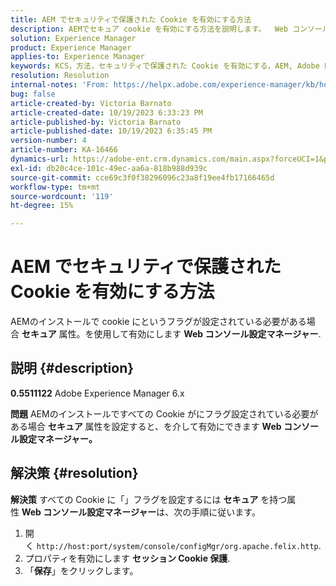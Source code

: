 ```yaml
---
title: AEM でセキュリティで保護された Cookie を有効にする方法
description: AEMでセキュア cookie を有効にする方法を説明します。  Web コンソール設定マネージャーを使用して有効にします。
solution: Experience Manager
product: Experience Manager
applies-to: Experience Manager
keywords: KCS，方法，セキュリティで保護された Cookie を有効にする，AEM, Adobe Experience Manager, 6.x
resolution: Resolution
internal-notes: 'From: https://helpx.adobe.com/experience-manager/kb/how-to-enable-secure-cookies-in-AEM.html'
bug: false
article-created-by: Victoria Barnato
article-created-date: 10/19/2023 6:33:23 PM
article-published-by: Victoria Barnato
article-published-date: 10/19/2023 6:35:45 PM
version-number: 4
article-number: KA-16466
dynamics-url: https://adobe-ent.crm.dynamics.com/main.aspx?forceUCI=1&pagetype=entityrecord&etn=knowledgearticle&id=c8a038fb-ad6e-ee11-8df0-6045bd006793
exl-id: db20c4ce-101c-49ec-aa6a-818b988d939c
source-git-commit: cce69c3f0f38296096c23a8f19ee4fb17166465d
workflow-type: tm+mt
source-wordcount: '119'
ht-degree: 15%

---
```


# AEM でセキュリティで保護された Cookie を有効にする方法


AEMのインストールで cookie にというフラグが設定されている必要がある場合 <b>セキュア</b> 属性。を使用して有効にします <b>Web コンソール設定マネージャー</b>.

## 説明 {#description}


<b>0.5511122</b>
Adobe Experience Manager 6.x

<b>問題</b>
AEMのインストールですべての Cookie がにフラグ設定されている必要がある場合 <b>セキュア</b> 属性を設定すると、を介して有効にできます <b>Web コンソール設定マネージャー。</b>


## 解決策 {#resolution}


<b>解決策</b>
すべての Cookie に「」フラグを設定するには <b>セキュア</b> を持つ属性 <b>Web コンソール設定マネージャー</b>は、次の手順に従います。

1. 開く `http://host:port/system/console/configMgr/org.apache.felix.http`.
2. プロパティを有効にします <b>セッション Cookie 保護</b>.
3. 「<b>保存</b>」をクリックします。
